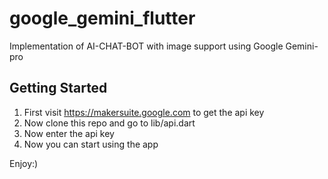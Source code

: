 # google_gemini_flutter

Implementation of AI-CHAT-BOT with image support using Google Gemini-pro

## Getting Started

1. First visit https://makersuite.google.com to get the api key
2. Now clone this repo and go to lib/api.dart
3. Now enter the api key
4. Now you can start using the app

Enjoy:)
